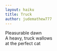 ```yaml
---
layout: haiku
title: Truck
author: judemathew777
---
```


Pleasurable dawn<br>
A heavy, truck wallows<br>
at the perfect cat<br>
